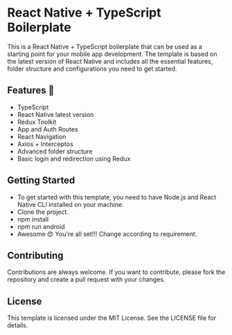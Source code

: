 # React Native + TypeScript Boilerplate
This is a React Native + TypeScript boilerplate that can be used as a starting point for your mobile app development. The template is based on the latest version of React Native and includes all the essential features, folder structure and configurations you need to get started.

## Features 🎉
- TypeScript
- React Native latest version
- Redux Toolkit
- App and Auth Routes
- React Navigation
- Axios + Interceptos
- Advanced folder structure
- Basic login and redirection using Redux

## Getting Started
- To get started with this template, you need to have Node.js and React Native CLI installed on your machine.
- Clone the project.
- npm install
- npm run android
- Awesome 😍 You're all set!!! Change according to requirement.

## Contributing
Contributions are always welcome. If you want to contribute, please fork the repository and create a pull request with your changes.

## License
This template is licensed under the MIT License. See the LICENSE file for details.
